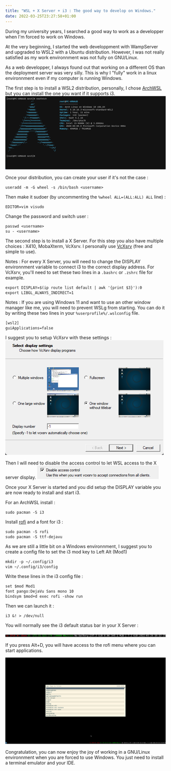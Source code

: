 ```yaml
---
title: "WSL + X Server + i3 : The good way to develop on Windows."
date: 2022-03-25T23:27:58+01:00
---
```

During my university years, I searched a good way to work as a developper when I'm forced to work on Windows.

At the very beginning, I started the web developpment with WampServer and upgraded to WSL2 with a Ubuntu distribution. However, I was not really satisfied as my work environnment was not fully on GNU/Linux.

As a web developper, I always found out that working on a different OS than the deployment server was very silly. This is why I "fully" work in a linux environnment even if my computer is running Windows.

The first step is to install a WSL2 distribution, personally, I chose [ArchWSL](https://github.com/yuk7/ArchWSL) but you can install the one you want if it supports i3. 
![ArchWSL installed](/images/archwsl.png#center)

Once your distribution, you can create your user if it's not the case :

```shell
useradd -m -G wheel -s /bin/bash <username>
```

Then make it sudoer (by uncommenting the `%wheel ALL=(ALL:ALL) ALL` line) :
```shell
EDITOR=vim visudo
```

Change the password and switch user :
```shell
passwd <username>
su - <username>
```

The second step is to install a X Server. For this step you also have multiple choices : X410, MobaXterm, VcXsrv. I personally use [VcXsrv](https://sourceforge.net/projects/vcxsrv/) (free and simple to use).

Notes : For every X Server, you will need to change the DISPLAY environnment variable to connect i3 to the correct display address. For VcXsrv, you'll need to set these two lines in a `.bashrc` or `.zshrc` file for example.

```
export DISPLAY=$(ip route list default | awk '{print $3}'):0
export LIBGL_ALWAYS_INDIRECT=1
```

Notes : If you are using Windows 11 and want to use an other window manager like me, you will need to prevent WSLg from starting. You can do it by writing these two lines in your `%userprofile%/.wslconfig` file.
```
[wsl2]
guiApplications=false 
```

I suggest you to setup VcXsrv with these settings :
![VcXsrv settings](/images/vcx_window_settings.png#center)

Then I will need to disable the access control to let WSL access to the X server display.
![VcXsrv access control](/images/vcx_access_control.png#center)

Once your X Server is started and you did setup the DISPLAY variable you are now ready to install and start i3.

For an ArchWSL install :
```shell
sudo pacman -S i3
```

Install [rofi](https://github.com/davatorium/rofi) and a font for i3 :
```shell 
sudo pacman -S rofi
sudo pacman -S ttf-dejavu
```

As we are still a little bit on a Windows environnment, I suggest you to create a config file to set the i3 mod key to Left Alt (Mod1)

```shell
mkdir -p ~/.config/i3
vim ~/.config/i3/config
```

Write these lines in the i3 config file :
```nothing
set $mod Mod1
font pango:DejaVu Sans mono 10
bindsym $mod+d exec rofi -show run
```

Then we can launch it :
```shell
i3 &! > /dev/null
```

You will normally see the i3 default status bar in your X Server :

![i3 status bar](/images/i3_status.png#center)

If you press Alt+D, you will have access to the rofi menu where you can start applications.

![i3 rofi](/images/i3_rofi.png#center)

Congratulation, you can now enjoy the joy of working in a GNU/Linux environnment when you are forced to use Windows. You just need to install a terminal emulator and your IDE.
